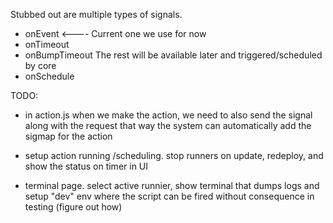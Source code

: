 

Stubbed out are multiple types of signals.
 - onEvent                  <---- Current one we use for now
 - onTimeout
 - onBumpTimeout                    The rest will be available later and triggered/scheduled by core
 - onSchedule

TODO:

 - in action.js when we make the action, we need to also send the signal along with the request
    that way the system can automatically add the sigmap for the action

 - setup action running /scheduling. stop runners on update, redeploy, and show the status on timer in UI

 - terminal page. select active runnier, show terminal that dumps logs and setup "dev" env where the script can be fired without consequence in testing (figure out how)

